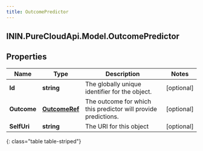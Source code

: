 ```yaml
---
title: OutcomePredictor
---
```

## ININ.PureCloudApi.Model.OutcomePredictor

## Properties

|Name | Type | Description | Notes|
|------------ | ------------- | ------------- | -------------|
| **Id** | **string** | The globally unique identifier for the object. | [optional] |
| **Outcome** | [**OutcomeRef**](OutcomeRef.html) | The outcome for which this predictor will provide predictions. | [optional] |
| **SelfUri** | **string** | The URI for this object | [optional] |
{: class="table table-striped"}


